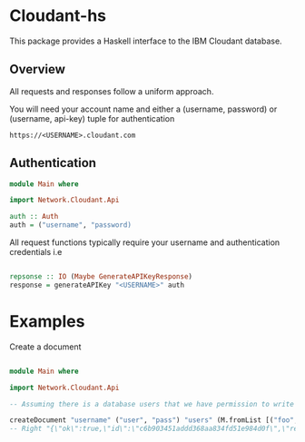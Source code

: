 # Cloudant-hs

This package provides a Haskell interface to the IBM Cloudant database.

## Overview

All requests and responses follow a uniform approach.

You will need your account name and either a (username, password) or (username,  api-key) tuple for authentication

```
https://<USERNAME>.cloudant.com
```

## Authentication

```haskell
module Main where

import Network.Cloudant.Api

auth :: Auth
auth = ("username", "password)
```

All request functions typically require your username and authentication credentials i.e

```haskell

repsonse :: IO (Maybe GenerateAPIKeyResponse)
response = generateAPIKey "<USERNAME>" auth

```

# Examples

Create a document

```haskell

module Main where

import Network.Cloudant.Api

-- Assuming there is a database users that we have permission to write to

createDocument "username" ("user", "pass") "users" (M.fromList [("foo", "bar")])
-- Right "{\"ok\":true,\"id\":\"c6b903451addd368aa834fd51e984d0f\",\"rev\":\"1-4c6114c65e295552ab1019e2b046b10e\"}\n"

```
